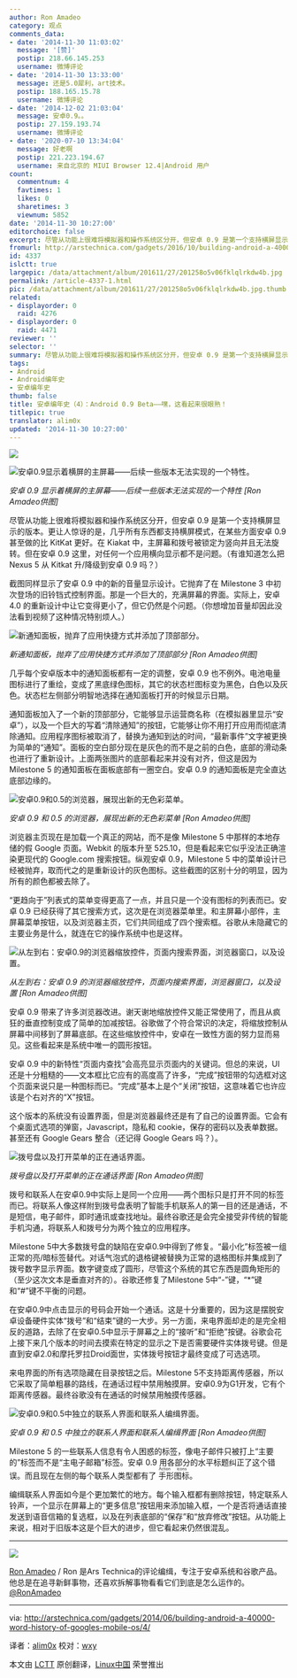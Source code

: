 ```yaml
---
author: Ron Amadeo
category: 观点
comments_data:
- date: '2014-11-30 11:03:02'
  message: '[赞]'
  postip: 218.66.145.253
  username: 微博评论
- date: '2014-11-30 13:33:00'
  message: 还是5.0犀利，art技术。
  postip: 188.165.15.78
  username: 微博评论
- date: '2014-12-02 21:03:04'
  message: 安卓0.9。。
  postip: 27.159.193.74
  username: 微博评论
- date: '2020-07-10 13:34:04'
  message: 好老啊
  postip: 221.223.194.67
  username: 来自北京的 MIUI Browser 12.4|Android 用户
count:
  commentnum: 4
  favtimes: 1
  likes: 0
  sharetimes: 3
  viewnum: 5852
date: '2014-11-30 10:27:00'
editorchoice: false
excerpt: 尽管从功能上很难将模拟器和操作系统区分开，但安卓 0.9 是第一个支持横屏显示的版本。
fromurl: http://arstechnica.com/gadgets/2016/10/building-android-a-40000-word-history-of-googles-mobile-os/4/
id: 4337
islctt: true
largepic: /data/attachment/album/201611/27/201258o5v06fklqlrkdw4b.jpg
permalink: /article-4337-1.html
pic: /data/attachment/album/201611/27/201258o5v06fklqlrkdw4b.jpg.thumb.jpg
related:
- displayorder: 0
  raid: 4276
- displayorder: 0
  raid: 4471
reviewer: ''
selector: ''
summary: 尽管从功能上很难将模拟器和操作系统区分开，但安卓 0.9 是第一个支持横屏显示的版本。
tags:
- Android
- Android编年史
- 安卓编年史
thumb: false
title: 安卓编年史（4）：Android 0.9 Beta——嘿，这看起来很眼熟！
titlepic: true
translator: alim0x
updated: '2014-11-30 10:27:00'
---
```


![](/data/attachment/album/201611/27/201258o5v06fklqlrkdw4b.jpg)


![安卓0.9显示着横屏的主屏幕——后续一些版本无法实现的一个特性。](/data/attachment/album/201411/30/102719p8mz0d4eoou30zfh.png)


*安卓 0.9 显示着横屏的主屏幕——后续一些版本无法实现的一个特性 [Ron Amadeo供图]*


尽管从功能上很难将模拟器和操作系统区分开，但安卓 0.9 是第一个支持横屏显示的版本。更让人惊讶的是，几乎所有东西都支持横屏模式，在某些方面安卓 0.9 甚至做的比 KitKat 更好。在 Kiakat 中，主屏幕和拨号被锁定为竖向并且无法旋转。但在安卓 0.9 这里，对任何一个应用横向显示都不是问题。（有谁知道怎么把 Nexus 5 从 Kitkat 升/降级到安卓 0.9 吗？）


截图同样显示了安卓 0.9 中的新的音量显示设计。它抛弃了在 Milestone 3 中初次登场的旧铃铛式控制界面。那是一个巨大的，充满屏幕的界面。实际上，安卓 4.0 的重新设计中让它变得更小了，但它仍然是个问题。（你想增加音量却因此没法看到视频了这种情况特别烦人。）


![新通知面板，抛弃了应用快捷方式并添加了顶部部分。](/data/attachment/album/201411/30/102719u3ntuqcendk3yj3c.png)


*新通知面板，抛弃了应用快捷方式并添加了顶部部分 [Ron Amadeo供图]*


几乎每个安卓版本中的通知面板都有一定的调整，安卓 0.9 也不例外。电池电量图标进行了重绘，变成了黑底绿色图标，其它的状态栏图标变为黑色，白色以及灰色。状态栏左侧部分明智地选择在通知面板打开的时候显示日期。


通知面板加入了一个新的顶部部分，它能够显示运营商名称（在模拟器里显示“安卓”），以及一个巨大的写着“清除通知”的按钮，它能够让你不用打开应用而彻底清除通知。应用程序图标被取消了，替换为通知到达的时间，“最新事件”文字被更换为简单的“通知”。面板的空白部分现在是灰色的而不是之前的白色，底部的滑动条也进行了重新设计。上面两张图片的底部看起来并没有对齐，但这是因为 Milestone 5 的通知面板在面板底部有一圈空白。安卓 0.9 的通知面板是完全直达底部边缘的。


![安卓0.9和0.5的浏览器，展现出新的无色彩菜单。](/data/attachment/album/201411/30/102720dqdhds8qo61qid1x.png)


*安卓 0.9 和 0.5 的浏览器，展现出新的无色彩菜单 [Ron Amadeo供图]*


浏览器主页现在是加载一个真正的网站，而不是像 Milestone 5 中那样的本地存储的假 Google 页面。Webkit 的版本升至 525.10，但是看起来它似乎没法正确渲染更现代的 Google.com 搜索按钮。纵观安卓 0.9，Milestone 5 中的菜单设计已经被抛弃，取而代之的是重新设计的灰色图标。这些截图的区别十分的明显，因为所有的颜色都被去除了。


“更趋向于”列表式的菜单变得更高了一点，并且只是一个没有图标的列表而已。安卓 0.9 已经获得了其它搜索方式，这次是在浏览器菜单里。和主屏幕小部件，主屏幕菜单按钮，以及浏览器主页，它们共同组成了四个搜索框。谷歌从未隐藏它的主要业务是什么，就连在它的操作系统中也是这样。


![从左到右：安卓0.9的浏览器缩放控件，页面内搜索界面，浏览器窗口，以及设置。](/data/attachment/album/201411/30/102721qqu27zy2xu7x8krg.png)


*从左到右：安卓 0.9 的浏览器缩放控件，页面内搜索界面，浏览器窗口，以及设置 [Ron Amadeo供图]*


安卓 0.9 带来了许多浏览器改进。谢天谢地缩放控件又能正常使用了，而且从疯狂的垂直控制变成了简单的加减按钮。谷歌做了个符合常识的决定，将缩放控制从屏幕中间移到了屏幕底部。在这些缩放控件中，安卓在一致性方面的努力显而易见。这些看起来是系统中唯一的圆形按钮。


安卓 0.9 中的新特性“页面内查找”会高亮显示页面内的关键词。但总的来说，UI 还是十分粗糙的——文本框比它应有的高度高了许多，“完成”按钮带的勾选框对这个页面来说只是一种图标而已。“完成”基本上是个“关闭”按钮，这意味着它也许应该是个右对齐的“X”按钮。


这个版本的系统没有设置界面，但是浏览器最终还是有了自己的设置界面。它会有个桌面式选项的弹窗，Javascript，隐私和 cookie，保存的密码以及表单数据。甚至还有 Google Gears 整合（还记得 Google Gears 吗？）。


![拨号盘以及打开菜单的正在通话界面。](/data/attachment/album/201411/30/102726fm909993ty0tjr99.jpg)


*拨号盘以及打开菜单的正在通话界面 [Ron Amadeo供图]*


拨号和联系人在安卓0.9中实际上是同一个应用——两个图标只是打开不同的标签而已。将联系人像这样附到拨号盘表明了智能手机联系人的第一目的还是通话，不是短信，电子邮件，即时通讯或查找地址。最终谷歌还是会完全接受非传统的智能手机沟通，将联系人和拨号分为两个独立的应用程序。


Milestone 5中大多数拨号盘的缺陷在安卓0.9中得到了修复。“最小化”标签被一组正常的亮/暗标签替代。对话气泡式的退格键被替换为正常的退格图标并集成到了拨号数字显示界面。数字键变成了圆形，尽管这个系统的其它东西是圆角矩形的（至少这次文本是垂直对齐的）。谷歌还修复了Milestone 5中“-”键，“\*”键和“#”键不平衡的问题。


在安卓0.9中点击显示的号码会开始一个通话。这是十分重要的，因为这是摆脱安卓设备硬件实体“拨号”和“结束”键的一大步。另一方面，来电界面却走的是完全相反的道路，去除了在安卓0.5中显示于屏幕之上的“接听”和“拒绝”按键。谷歌会花上接下来几个版本的时间去摸索在特定的显示之下是否需要硬件实体拨号键。但是直到安卓2.0和摩托罗拉Droid面世，实体拨号按钮才最终变成了可选选项。


来电界面的所有选项隐藏在目录按钮之后。Milestone 5不支持距离传感器，所以它采取了简单粗暴的路线，在通话过程中禁用触摸屏。安卓0.9为G1开发，它有个距离传感器。最终谷歌没有在通话的时候禁用触摸传感器。


![安卓0.9和0.5中独立的联系人界面和联系人编缉界面。](/data/attachment/album/201411/30/102728ngcg0w8pieu88ize.png)


*安卓 0.9 和 0.5 中独立的联系人界面和联系人编缉界面 [Ron Amadeo供图]*


Milestone 5 的一些联系人信息有令人困惑的标签，像电子邮件只被打上“主要的”标签而不是“主电子邮箱”标签。安卓 0.9 用各部分的水平标题纠正了这个错误。而且现在左侧的每个联系人类型都有了<ruby> 手形图标 <rp>  （ </rp> <rt>  Action icons </rt> <rp>  ） </rp></ruby>。


编缉联系人界面如今是个更加繁忙的地方。每个输入框都有删除按钮，特定联系人铃声，一个显示在屏幕上的“更多信息”按钮用来添加输入框，一个是否将通话直接发送到语音信箱的复选框，以及在列表底部的“保存”和“放弃修改”按钮。从功能上来说，相对于旧版本这是个巨大的进步，但它看起来仍然很混乱。




---


![](/data/attachment/album/201411/30/102729xxnxnllhdsvhhaxo.jpg)


[Ron Amadeo](http://arstechnica.com/author/ronamadeo) / Ron 是Ars Technica的评论编缉，专注于安卓系统和谷歌产品。他总是在追寻新鲜事物，还喜欢拆解事物看看它们到底是怎么运作的。[@RonAmadeo](https://twitter.com/RonAmadeo)




---


via: <http://arstechnica.com/gadgets/2014/06/building-android-a-40000-word-history-of-googles-mobile-os/4/>


译者：[alim0x](https://github.com/alim0x) 校对：[wxy](https://github.com/wxy)


本文由 [LCTT](https://github.com/LCTT/TranslateProject) 原创翻译，[Linux中国](http://linux.cn/) 荣誉推出